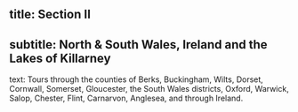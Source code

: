 title: Section <abbr aria-label="2">II</abbr>
----
subtitle: North & South Wales, Ireland and the Lakes of Killarney
----
text: Tours through the counties of Berks, Buckingham, Wilts, Dorset, Cornwall, Somerset, Gloucester, the South Wales districts, Oxford, Warwick, Salop, Chester, Flint, Carnarvon, Anglesea, and through Ireland.

